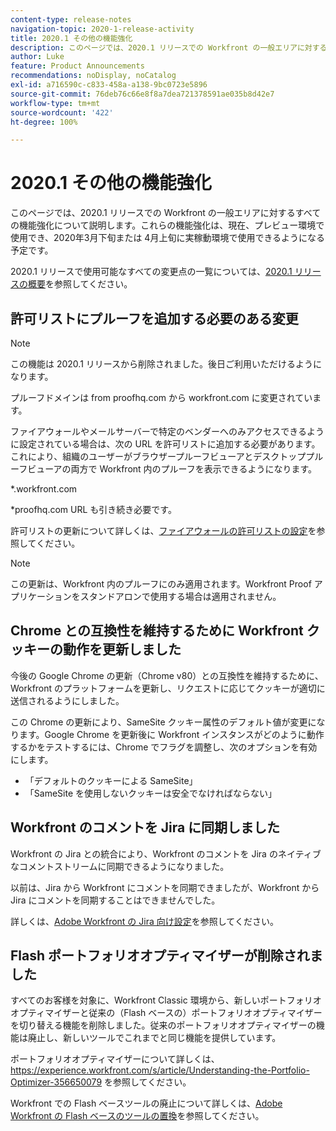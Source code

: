 ```yaml
---
content-type: release-notes
navigation-topic: 2020-1-release-activity
title: 2020.1 その他の機能強化
description: このページでは、2020.1 リリースでの Workfront の一般エリアに対するすべての機能強化について説明します。これらの機能強化は、現在、プレビュー環境で使用でき、2020年3月下旬または 4月上旬に実稼動環境で使用できるようになる予定です。
author: Luke
feature: Product Announcements
recommendations: noDisplay, noCatalog
exl-id: a716590c-c833-458a-a138-9bc0723e5896
source-git-commit: 76deb76c66e8f8a7dea721378591ae035b8d42e7
workflow-type: tm+mt
source-wordcount: '422'
ht-degree: 100%

---
```


# 2020.1 その他の機能強化

このページでは、2020.1 リリースでの Workfront の一般エリアに対するすべての機能強化について説明します。これらの機能強化は、現在、プレビュー環境で使用でき、2020年3月下旬または 4月上旬に実稼動環境で使用できるようになる予定です。

2020.1 リリースで使用可能なすべての変更点の一覧については、[2020.1 リリースの概要](../../../product-announcements/product-releases/2020.1-release-activity/2020.1-release-overview.md)を参照してください。

## 許可リストにプルーフを追加する必要のある変更

>[!NOTE]
>
>この機能は 2020.1 リリースから削除されました。後日ご利用いただけるようになります。

プルーフドメインは from proofhq.com から workfront.com に変更されています。

ファイアウォールやメールサーバーで特定のベンダーへのみアクセスできるように設定されている場合は、次の URL を許可リストに追加する必要があります。これにより、組織のユーザーがブラウザープルーフビューアとデスクトッププルーフビューアの両方で Workfront 内のプルーフを表示できるようになります。

&#42;.workfront.com

&#42;proofhq.com URL も引き続き必要です。

許可リストの更新について詳しくは、[ファイアウォールの許可リストの設定](../../../administration-and-setup/get-started-wf-administration/configure-your-firewall.md)を参照してください。

>[!NOTE]
>
>この更新は、Workfront 内のプルーフにのみ適用されます。Workfront Proof アプリケーションをスタンドアロンで使用する場合は適用されません。

## Chrome との互換性を維持するために Workfront クッキーの動作を更新しました

今後の Google Chrome の更新（Chrome v80）との互換性を維持するために、Workfront のプラットフォームを更新し、リクエストに応じてクッキーが適切に送信されるようにしました。

この Chrome の更新により、SameSite クッキー属性のデフォルト値が変更になります。Google Chrome を更新後に Workfront インスタンスがどのように動作するかをテストするには、Chrome でフラグを調整し、次のオプションを有効にします。

* 「デフォルトのクッキーによる SameSite」
* 「SameSite を使用しないクッキーは安全でなければならない」

## Workfront のコメントを Jira に同期しました

Workfront の Jira との統合により、Workfront のコメントを Jira のネイティブなコメントストリームに同期できるようになりました。

以前は、Jira から Workfront にコメントを同期できましたが、Workfront から Jira にコメントを同期することはできませんでした。

詳しくは、[Adobe Workfront の Jira 向け設定](../../../workfront-integrations-and-apps/use-workfront-with-jira/configure-workfront-for-jira.md)を参照してください。

## Flash ポートフォリオオプティマイザーが削除されました

すべてのお客様を対象に、Workfront Classic 環境から、新しいポートフォリオオプティマイザーと従来の（Flash ベースの）ポートフォリオオプティマイザーを切り替える機能を削除しました。従来のポートフォリオオプティマイザーの機能は廃止し、新しいツールでこれまでと同じ機能を提供しています。

ポートフォリオオプティマイザーについて詳しくは、 https://experience.workfront.com/s/article/Understanding-the-Portfolio-Optimizer-356650079 を参照してください。

Workfront での Flash ベースツールの廃止について詳しくは、[Adobe Workfront の Flash ベースのツールの置換](../../../product-announcements/announcements/announcement-archive/replace-flash-tools.md)を参照してください。

